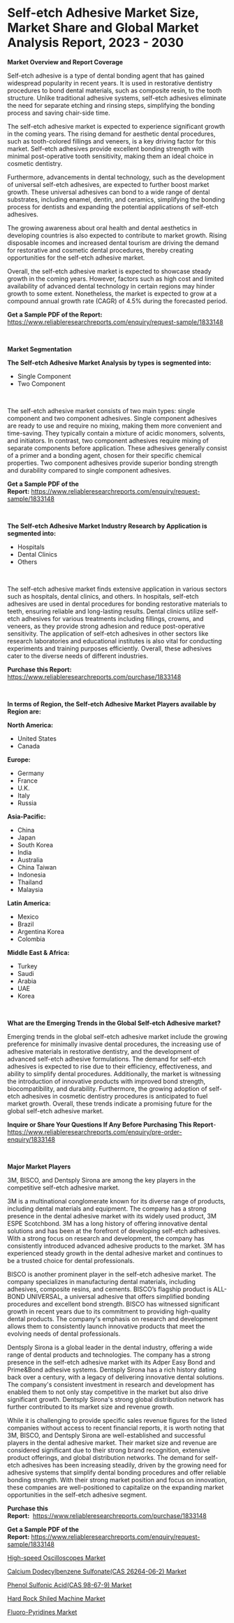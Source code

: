 <p><h1>Self-etch Adhesive Market Size, Market Share and Global Market Analysis Report, 2023 - 2030</h1></p><p><strong>Market Overview and Report Coverage</strong></p>
<p><p>Self-etch adhesive is a type of dental bonding agent that has gained widespread popularity in recent years. It is used in restorative dentistry procedures to bond dental materials, such as composite resin, to the tooth structure. Unlike traditional adhesive systems, self-etch adhesives eliminate the need for separate etching and rinsing steps, simplifying the bonding process and saving chair-side time.</p><p>The self-etch adhesive market is expected to experience significant growth in the coming years. The rising demand for aesthetic dental procedures, such as tooth-colored fillings and veneers, is a key driving factor for this market. Self-etch adhesives provide excellent bonding strength with minimal post-operative tooth sensitivity, making them an ideal choice in cosmetic dentistry.</p><p>Furthermore, advancements in dental technology, such as the development of universal self-etch adhesives, are expected to further boost market growth. These universal adhesives can bond to a wide range of dental substrates, including enamel, dentin, and ceramics, simplifying the bonding process for dentists and expanding the potential applications of self-etch adhesives.</p><p>The growing awareness about oral health and dental aesthetics in developing countries is also expected to contribute to market growth. Rising disposable incomes and increased dental tourism are driving the demand for restorative and cosmetic dental procedures, thereby creating opportunities for the self-etch adhesive market.</p><p>Overall, the self-etch adhesive market is expected to showcase steady growth in the coming years. However, factors such as high cost and limited availability of advanced dental technology in certain regions may hinder growth to some extent. Nonetheless, the market is expected to grow at a compound annual growth rate (CAGR) of 4.5% during the forecasted period.</p></p>
<p><strong>Get a Sample PDF of the Report:</strong> <a href="https://www.reliableresearchreports.com/enquiry/request-sample/1833148">https://www.reliableresearchreports.com/enquiry/request-sample/1833148</a></p>
<p>&nbsp;</p>
<p><strong>Market Segmentation</strong></p>
<p><strong>The Self-etch Adhesive Market Analysis by types is segmented into:</strong></p>
<p><ul><li>Single Component</li><li>Two Component</li></ul></p>
<p>&nbsp;</p>
<p><p>The self-etch adhesive market consists of two main types: single component and two component adhesives. Single component adhesives are ready to use and require no mixing, making them more convenient and time-saving. They typically contain a mixture of acidic monomers, solvents, and initiators. In contrast, two component adhesives require mixing of separate components before application. These adhesives generally consist of a primer and a bonding agent, chosen for their specific chemical properties. Two component adhesives provide superior bonding strength and durability compared to single component adhesives.</p></p>
<p><strong>Get a Sample PDF of the Report:</strong>&nbsp;<a href="https://www.reliableresearchreports.com/enquiry/request-sample/1833148">https://www.reliableresearchreports.com/enquiry/request-sample/1833148</a></p>
<p>&nbsp;</p>
<p><strong>The Self-etch Adhesive Market Industry Research by Application is segmented into:</strong></p>
<p><ul><li>Hospitals</li><li>Dental Clinics</li><li>Others</li></ul></p>
<p>&nbsp;</p>
<p><p>The self-etch adhesive market finds extensive application in various sectors such as hospitals, dental clinics, and others. In hospitals, self-etch adhesives are used in dental procedures for bonding restorative materials to teeth, ensuring reliable and long-lasting results. Dental clinics utilize self-etch adhesives for various treatments including fillings, crowns, and veneers, as they provide strong adhesion and reduce post-operative sensitivity. The application of self-etch adhesives in other sectors like research laboratories and educational institutes is also vital for conducting experiments and training purposes efficiently. Overall, these adhesives cater to the diverse needs of different industries.</p></p>
<p><strong>Purchase this Report:</strong>&nbsp; <a href="https://www.reliableresearchreports.com/purchase/1833148">https://www.reliableresearchreports.com/purchase/1833148</a></p>
<p>&nbsp;</p>
<p><strong>In terms of Region, the Self-etch Adhesive Market Players available by Region are:</strong></p>
<p>
    <p> <strong> North America: </strong>
        <ul>
            <li>United States</li>
            <li>Canada</li>
        </ul>
        </p> 
    <p> <strong> Europe: </strong>
        <ul>
            <li>Germany</li>
            <li>France</li>
            <li>U.K.</li>
            <li>Italy</li>
            <li>Russia</li>
        </ul>
        </p> 
    <p> <strong> Asia-Pacific: </strong>
        <ul>
            <li>China</li>
            <li>Japan</li>
            <li>South Korea</li>
            <li>India</li>
            <li>Australia</li>
            <li>China Taiwan</li>
            <li>Indonesia</li>
            <li>Thailand</li>
            <li>Malaysia</li>
        </ul>
        </p> 
    <p> <strong> Latin America: </strong>
        <ul>
            <li>Mexico</li>
            <li>Brazil</li>
            <li>Argentina Korea</li>
            <li>Colombia</li>
        </ul>
        </p> 
    <p> <strong> Middle East & Africa: </strong>
        <ul>
            <li>Turkey</li>
            <li>Saudi</li>
            <li>Arabia</li>
            <li>UAE</li>
            <li>Korea</li>
        </ul>
    </p>
    </p>
<p>&nbsp;</p>
<p><strong>What are the Emerging Trends in the Global Self-etch Adhesive market?</strong></p>
<p><p>Emerging trends in the global self-etch adhesive market include the growing preference for minimally invasive dental procedures, the increasing use of adhesive materials in restorative dentistry, and the development of advanced self-etch adhesive formulations. The demand for self-etch adhesives is expected to rise due to their efficiency, effectiveness, and ability to simplify dental procedures. Additionally, the market is witnessing the introduction of innovative products with improved bond strength, biocompatibility, and durability. Furthermore, the growing adoption of self-etch adhesives in cosmetic dentistry procedures is anticipated to fuel market growth. Overall, these trends indicate a promising future for the global self-etch adhesive market.</p></p>
<p><strong>Inquire or Share Your Questions If Any Before Purchasing This Report</strong>- <a href="https://www.reliableresearchreports.com/enquiry/pre-order-enquiry/1833148">https://www.reliableresearchreports.com/enquiry/pre-order-enquiry/1833148</a></p>
<p>&nbsp;</p>
<p><strong>Major Market Players</strong></p>
<p><p>3M, BISCO, and Dentsply Sirona are among the key players in the competitive self-etch adhesive market.</p><p>3M is a multinational conglomerate known for its diverse range of products, including dental materials and equipment. The company has a strong presence in the dental adhesive market with its widely used product, 3M ESPE Scotchbond. 3M has a long history of offering innovative dental solutions and has been at the forefront of developing self-etch adhesives. With a strong focus on research and development, the company has consistently introduced advanced adhesive products to the market. 3M has experienced steady growth in the dental adhesive market and continues to be a trusted choice for dental professionals.</p><p>BISCO is another prominent player in the self-etch adhesive market. The company specializes in manufacturing dental materials, including adhesives, composite resins, and cements. BISCO’s flagship product is ALL-BOND UNIVERSAL, a universal adhesive that offers simplified bonding procedures and excellent bond strength. BISCO has witnessed significant growth in recent years due to its commitment to providing high-quality dental products. The company's emphasis on research and development allows them to consistently launch innovative products that meet the evolving needs of dental professionals.</p><p>Dentsply Sirona is a global leader in the dental industry, offering a wide range of dental products and technologies. The company has a strong presence in the self-etch adhesive market with its Adper Easy Bond and Prime&Bond adhesive systems. Dentsply Sirona has a rich history dating back over a century, with a legacy of delivering innovative dental solutions. The company's consistent investment in research and development has enabled them to not only stay competitive in the market but also drive significant growth. Dentsply Sirona's strong global distribution network has further contributed to its market size and revenue growth.</p><p>While it is challenging to provide specific sales revenue figures for the listed companies without access to recent financial reports, it is worth noting that 3M, BISCO, and Dentsply Sirona are well-established and successful players in the dental adhesive market. Their market size and revenue are considered significant due to their strong brand recognition, extensive product offerings, and global distribution networks. The demand for self-etch adhesives has been increasing steadily, driven by the growing need for adhesive systems that simplify dental bonding procedures and offer reliable bonding strength. With their strong market position and focus on innovation, these companies are well-positioned to capitalize on the expanding market opportunities in the self-etch adhesive segment.</p></p>
<p><strong>Purchase this Report:</strong>&nbsp;&nbsp;<a href="https://www.reliableresearchreports.com/purchase/1833148">https://www.reliableresearchreports.com/purchase/1833148</a></p>
<p></p>
<p><strong>Get a Sample PDF of the Report:</strong>&nbsp;<a href="https://www.reliableresearchreports.com/enquiry/request-sample/1833148">https://www.reliableresearchreports.com/enquiry/request-sample/1833148</a></p>
<p><p><a href="https://medium.com/@favor.case.flash/high-speed-oscilloscopes-market-exploring-market-share-market-trends-and-future-growth-857b6a269eb7">High-speed Oscilloscopes Market</a></p><p><a href="https://www.linkedin.com/pulse/calcium-dodecylbenzene-sulfonatecas-26264-06-2-market/">Calcium Dodecylbenzene Sulfonate(CAS 26264-06-2) Market</a></p><p><a href="https://www.linkedin.com/pulse/phenol-sulfonic-acidcas-98-67-9-market-research-report-unlocks/">Phenol Sulfonic Acid(CAS 98-67-9) Market</a></p><p><a href="https://github.com/rahu1506/Market-Research-Report-List-1/blob/main/hard-rock-shiled-machine-market.md">Hard Rock Shiled Machine Market</a></p><p><a href="https://medium.com/@blow.allow.stir/fluoro-pyridines-market-furnishes-information-on-market-share-market-trends-and-market-growth-93dcbae55a1f">Fluoro-Pyridines Market</a></p></p>
